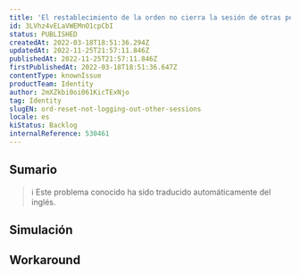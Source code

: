 ```yaml
---
title: 'El restablecimiento de la orden no cierra la sesión de otras personas'
id: 3LVhz4vELaVWEMnO1cpCbI
status: PUBLISHED
createdAt: 2022-03-18T18:51:36.294Z
updatedAt: 2022-11-25T21:57:11.846Z
publishedAt: 2022-11-25T21:57:11.846Z
firstPublishedAt: 2022-03-18T18:51:36.647Z
contentType: knownIssue
productTeam: Identity
author: 2mXZkbi0oi061KicTExNjo
tag: Identity
slugEN: ord-reset-not-logging-out-other-sessions
locale: es
kiStatus: Backlog
internalReference: 530461
---
```


## Sumario

>ℹ️ Este problema conocido ha sido traducido automáticamente del inglés.



## Simulación



## Workaround



